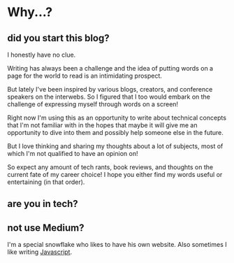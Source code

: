 # Why...?

## did you start this blog?

I honestly have no clue. 

Writing has always been a challenge and the idea of putting words on a page for the world to read is an intimidating prospect. 

But lately I've been inspired by various blogs, creators, and conference speakers on the interwebs. So I figured that I too would embark on the challenge of expressing myself through words on a screen! 

Right now I'm using this as an opportunity to write about technical concepts that I'm not familiar with in the hopes that maybe it will give me an opportunity to dive into them and possibly help someone else in the future.

But I love thinking and sharing my thoughts about a lot of subjects, most of which I'm not qualified to have an opinion on! 

So expect any amount of tech rants, book reviews, and thoughts on the current fate of my career choice! I hope you either find my words useful or entertaining (in that order).

## are you in tech?




## not use Medium?

I'm a special snowflake who likes to have his own website. Also sometimes I like writing [Javascript](https://www.destroyallsoftware.com/talks/wat).